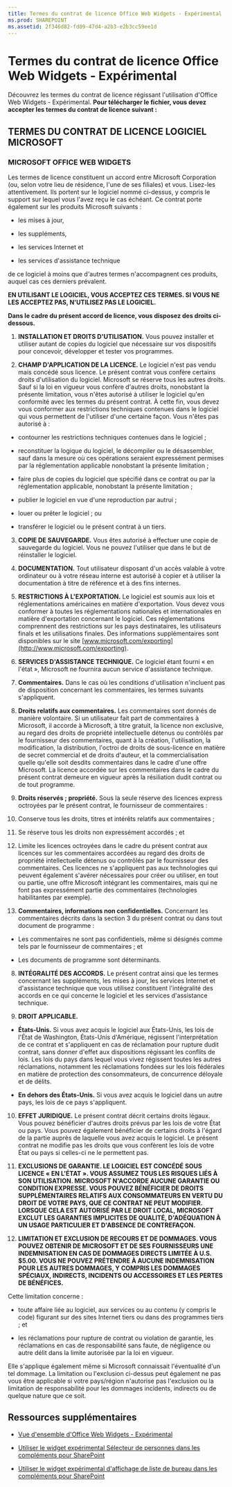 ```yaml
---
title: Termes du contrat de licence Office Web Widgets - Expérimental
ms.prod: SHAREPOINT
ms.assetid: 2f346d82-fd09-47d4-a2b3-e2b3cc59ee1d
---
```



# Termes du contrat de licence Office Web Widgets - Expérimental
Découvrez les termes du contrat de licence régissant l'utilisation d'Office Web Widgets - Expérimental.
 **Pour télécharger le fichier, vous devez accepter les termes du contrat de licence suivant :**
  
    
    


## TERMES DU CONTRAT DE LICENCE LOGICIEL MICROSOFT


### MICROSOFT OFFICE WEB WIDGETS

Les termes de licence constituent un accord entre Microsoft Corporation (ou, selon votre lieu de résidence, l'une de ses filiales) et vous. Lisez-les attentivement. Ils portent sur le logiciel nommé ci-dessus, y compris le support sur lequel vous l'avez reçu le cas échéant. Ce contrat porte également sur les produits Microsoft suivants :
  
    
    

- les mises à jour,
    
  
- les suppléments,
    
  
- les services Internet et
    
  
- les services d'assistance technique
    
  
de ce logiciel à moins que d'autres termes n'accompagnent ces produits, auquel cas ces derniers prévalent.
  
    
    
 **EN UTILISANT LE LOGICIEL, VOUS ACCEPTEZ CES TERMES. SI VOUS NE LES ACCEPTEZ PAS, N'UTILISEZ PAS LE LOGICIEL.**
  
    
    
 **Dans le cadre du présent accord de licence, vous disposez des droits ci-dessous.**
  
    
    

1. **INSTALLATION ET DROITS D'UTILISATION.** Vous pouvez installer et utiliser autant de copies du logiciel que nécessaire sur vos dispositifs pour concevoir, développer et tester vos programmes.
    
  
2. **CHAMP D'APPLICATION DE LA LICENCE.** Le logiciel n'est pas vendu mais concédé sous licence. Le présent contrat vous confère certains droits d'utilisation du logiciel. Microsoft se réserve tous les autres droits. Sauf si la loi en vigueur vous confère d'autres droits, nonobstant la présente limitation, vous n'êtes autorisé à utiliser le logiciel qu'en conformité avec les termes du présent contrat. À cette fin, vous devez vous conformer aux restrictions techniques contenues dans le logiciel qui vous permettent de l'utiliser d'une certaine façon. Vous n'êtes pas autorisé à :
    
  - contourner les restrictions techniques contenues dans le logiciel ;
    
  
  - reconstituer la logique du logiciel, le décompiler ou le désassembler, sauf dans la mesure où ces opérations seraient expressément permises par la réglementation applicable nonobstant la présente limitation ;
    
  
  - faire plus de copies du logiciel que spécifié dans ce contrat ou par la réglementation applicable, nonobstant la présente limitation ;
    
  
  - publier le logiciel en vue d'une reproduction par autrui ;
    
  
  - louer ou prêter le logiciel ; ou
    
  
  - transférer le logiciel ou le présent contrat à un tiers.
    
  
3. **COPIE DE SAUVEGARDE.** Vous êtes autorisé à effectuer une copie de sauvegarde du logiciel. Vous ne pouvez l'utiliser que dans le but de réinstaller le logiciel.
    
  
4. **DOCUMENTATION.** Tout utilisateur disposant d'un accès valable à votre ordinateur ou à votre réseau interne est autorisé à copier et à utiliser la documentation à titre de référence et à des fins internes.
    
  
5. **RESTRICTIONS À L'EXPORTATION.** Le logiciel est soumis aux lois et réglementations américaines en matière d'exportation. Vous devez vous conformer à toutes les réglementations nationales et internationales en matière d'exportation concernant le logiciel. Ces réglementations comprennent des restrictions sur les pays destinataires, les utilisateurs finals et les utilisations finales. Des informations supplémentaires sont disponibles sur le site [www.microsoft.com/exporting](http://www.microsoft.com/exporting).
    
  
6. **SERVICES D'ASSISTANCE TECHNIQUE.** Ce logiciel étant fourni « en l'état », Microsoft ne fournira aucun service d'assistance technique.
    
  
7. **Commentaires.** Dans le cas où les conditions d'utilisation n'incluent pas de disposition concernant les commentaires, les termes suivants s'appliquent.
    
1. **Droits relatifs aux commentaires.** Les commentaires sont donnés de manière volontaire. Si un utilisateur fait part de commentaires à Microsoft, il accorde à Microsoft, à titre gratuit, la licence non exclusive, au regard des droits de propriété intellectuelle détenus ou contrôlés par le fournisseur des commentaires, quant à la création, l'utilisation, la modification, la distribution, l'octroi de droits de sous-licence en matière de secret commercial et de droits d'auteur, et la commercialisation quelle qu'elle soit desdits commentaires dans le cadre d'une offre Microsoft. La licence accordée sur les commentaires dans le cadre du présent contrat demeure en vigueur après la résiliation dudit contrat ou de tout programme.
    
  
2. **Droits réservés ; propriété.** Sous la seule réserve des licences express octroyées par le présent contrat, le fournisseur de commentaires :
    
1. Conserve tous les droits, titres et intérêts relatifs aux commentaires ;
    
  
2. Se réserve tous les droits non expressément accordés ; et
    
  
3. Limite les licences octroyées dans le cadre du présent contrat aux licences sur les commentaires accordées au regard des droits de propriété intellectuelle détenus ou contrôlés par le fournisseur des commentaires. Ces licences ne s'appliquent pas aux technologies qui peuvent également s'avérer nécessaires pour créer ou utiliser, en tout ou partie, une offre Microsoft intégrant les commentaires, mais qui ne font pas expressément partie des commentaires (technologies habilitantes par exemple).
    
  
3. **Commentaires, informations non confidentielles.** Concernant les commentaires décrits dans la section 3 du présent contrat ou dans tout document de programme :
    
  - Les commentaires ne sont pas confidentiels, même si désignés comme tels par le fournisseur de commentaires ; et
    
  
  - Les documents de programme sont déterminants.
    
  
8. **INTÉGRALITÉ DES ACCORDS.** Le présent contrat ainsi que les termes concernant les suppléments, les mises à jour, les services Internet et d'assistance technique que vous utilisez constituent l'intégralité des accords en ce qui concerne le logiciel et les services d'assistance technique.
    
  
9. **DROIT APPLICABLE.**
    
  - **États-Unis.** Si vous avez acquis le logiciel aux États-Unis, les lois de l'État de Washington, États-Unis d'Amérique, régissent l'interprétation de ce contrat et s'appliquent en cas de réclamation pour rupture dudit contrat, sans donner d'effet aux dispositions régissant les conflits de lois. Les lois du pays dans lequel vous vivez régissent toutes les autres réclamations, notamment les réclamations fondées sur les lois fédérales en matière de protection des consommateurs, de concurrence déloyale et de délits.
    
  
  - **En dehors des États-Unis.** Si vous avez acquis le logiciel dans un autre pays, les lois de ce pays s'appliquent.
    
  
10. **EFFET JURIDIQUE.** Le présent contrat décrit certains droits légaux. Vous pouvez bénéficier d'autres droits prévus par les lois de votre État ou pays. Vous pouvez également bénéficier de certains droits à l'égard de la partie auprès de laquelle vous avez acquis le logiciel. Le présent contrat ne modifie pas les droits que vous confèrent les lois de votre État ou pays si celles-ci ne le permettent pas.
    
  
11. **EXCLUSIONS DE GARANTIE. LE LOGICIEL EST CONCÉDÉ SOUS LICENCE « EN L'ÉTAT ». VOUS ASSUMEZ TOUS LES RISQUES LIÉS À SON UTILISATION. MICROSOFT N'ACCORDE AUCUNE GARANTIE OU CONDITION EXPRESSE. VOUS POUVEZ BÉNÉFICIER DE DROITS SUPPLÉMENTAIRES RELATIFS AUX CONSOMMATEURS EN VERTU DU DROIT DE VOTRE PAYS, QUE CE CONTRAT NE PEUT MODIFIER. LORSQUE CELA EST AUTORISÉ PAR LE DROIT LOCAL, MICROSOFT EXCLUT LES GARANTIES IMPLICITES DE QUALITÉ, D'ADÉQUATION À UN USAGE PARTICULIER ET D'ABSENCE DE CONTREFAÇON.**
    
  
12. **LIMITATION ET EXCLUSION DE RECOURS ET DE DOMMAGES. VOUS POUVEZ OBTENIR DE MICROSOFT ET DE SES FOURNISSEURS UNE INDEMNISATION EN CAS DE DOMMAGES DIRECTS LIMITÉE À U.S. $5.00. VOUS NE POUVEZ PRÉTENDRE À AUCUNE INDEMNISATION POUR LES AUTRES DOMMAGES, Y COMPRIS LES DOMMAGES SPÉCIAUX, INDIRECTS, INCIDENTS OU ACCESSOIRES ET LES PERTES DE BÉNÉFICES.**
    
  
Cette limitation concerne :
  
    
    

- toute affaire liée au logiciel, aux services ou au contenu (y compris le code) figurant sur des sites Internet tiers ou dans des programmes tiers ; et
    
  
- les réclamations pour rupture de contrat ou violation de garantie, les réclamations en cas de responsabilité sans faute, de négligence ou autre délit dans la limite autorisée par la loi en vigueur.
    
  
Elle s'applique également même si Microsoft connaissait l'éventualité d'un tel dommage. La limitation ou l'exclusion ci-dessus peut également ne pas vous être applicable si votre pays/région n'autorise pas l'exclusion ou la limitation de responsabilité pour les dommages incidents, indirects ou de quelque nature que ce soit.
  
    
    

## Ressources supplémentaires
<a name="bk_addresources"> </a>


-  [Vue d'ensemble d'Office Web Widgets - Expérimental](office-web-widgetsexperimental-overview.md)
    
  
-  [Utiliser le widget expérimental Sélecteur de personnes dans les compléments pour SharePoint](use-the-experimental-people-picker-widget-in-sharepoint-add-ins.md)
    
  
-  [Utiliser le widget expérimental d'affichage de liste de bureau dans les compléments pour SharePoint](use-the-experimental-desktop-list-view-widget-in-sharepoint-add-ins.md)
    
  


